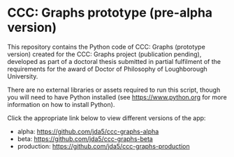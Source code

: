 # CCC: Graphs prototype (pre-alpha version)

This repository contains the Python code of CCC: Graphs (prototype version) created for the CCC: Graphs project (publication pending), developed as part of a doctoral thesis submitted in partial fulfilment of the requirements for the award of Doctor of Philosophy of Loughborough University.

There are no external libraries or assets required to run this script, though you will need to have Python installed (see https://www.python.org for more information on how to install Python).

Click the appropriate link below to view different versions of the app:

* alpha:  https://github.com/jda5/ccc-graphs-alpha
* beta:   https://github.com/jda5/ccc-graphs-beta
* production:  https://github.com/jda5/ccc-graphs-production
